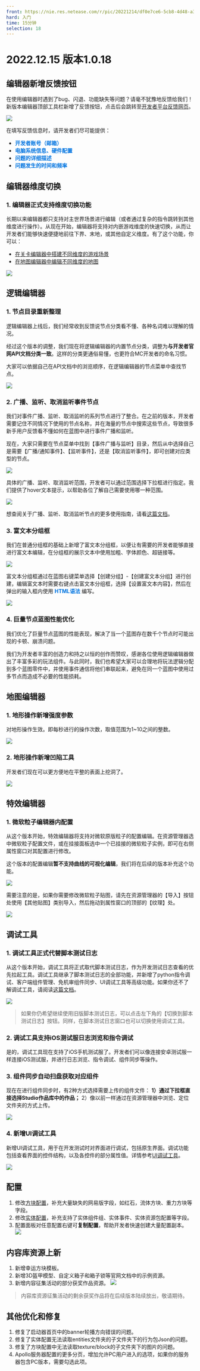 ```yaml
---
front: https://nie.res.netease.com/r/pic/20221214/df0e7ce6-5cb8-4d48-a3a9-500577f7cc61.png
hard: 入门
time: 15分钟
selection: 18
---
```


# 2022.12.15 版本1.0.18

## 编辑器新增反馈按钮

在使用编辑器时遇到了bug、闪退、功能缺失等问题？请毫不犹豫地反馈给我们！新版本编辑器顶部工具栏新增了反馈按钮，点击后会跳转至[开发者平台反馈网页](https://mcdev.webapp.163.com/#/feedbackModal?target=browser)。

![](./images/221215/reportbutton.png)

在填写反馈信息时，请开发者们尽可能提供：
- **<font color="#0074e0">开发者账号（邮箱）</font>**
- **<font color="#0074e0">电脑系统信息、硬件配置</font>**
- **<font color="#0074e0">问题的详细描述</font>**
- **<font color="#0074e0">问题发生的时间和频率</font>**

## 编辑器维度切换

### 1. 编辑器正式支持维度切换功能

长期以来编辑器都只支持对主世界场景进行编辑（或者通过复杂的指令跳转到其他维度进行操作）。从现在开始，编辑器将支持对内嵌游戏维度的快速切换，从而让开发者们能够快速便捷地前往下界、末地，或其他自定义维度。有了这个功能，你可以：

- [在关卡编辑器中搭建不同维度的游戏场景](../../20-玩法开发/11-组装简单玩法/0-关卡编辑器.md#关卡编辑器维度切换)
- [在地图编辑器中编辑不同维度的地图](../../14-地图制作/2-地图编辑器使用说明.md#维度切换)

![](./images/221215/B2.gif)

## 逻辑编辑器

### 1. 节点目录重新整理

逻辑编辑器上线后，我们经常收到反馈说节点分类看不懂、各种名词难以理解的情况。

经过这个版本的调整，我们现在将逻辑编辑器的内置节点分类，调整为**与开发者官网API文档分类一致**。这样的分类更通俗易懂，也更符合MC开发者的命名习惯。

大家可以依据自己在API文档中的浏览顺序，在逻辑编辑器的节点菜单中查找节点。

![](./images/221215/A1.png)

### 2. 广播、监听、取消监听事件节点

我们对事件广播、监听、取消监听的系列节点进行了整合。在之前的版本，开发者需要记住不同情况下使用的节点名称，并在海量的节点中搜索这些节点，导致很多新手用户反馈看不懂如何在蓝图中进行事件广播和监听。

现在，大家只需要在节点菜单中找到【事件广播与监听】目录，然后从中选择自己是需要【广播/通知事件】、【监听事件】，还是【取消监听事件】，即可创建对应类型的节点。

![](./images/221215/A2.png)

具体的广播、监听、取消监听范围，开发者可以通过范围选择下拉框进行指定。我们提供了hover文本提示，以帮助各位了解自己需要使用哪一种范围。

![](./images/221215/B1.gif)

想查阅关于广播、监听、取消监听节点的更多使用指南，请看[这篇文档](../../20-玩法开发/12-可视化编程/10-新版逻辑编辑器使用说明/47-事件监听与广播.md#监听和广播自定义事件)。

### 3. 富文本分组框

我们在普通分组框的基础上新增了富文本分组框，以便让有需要的开发者能够直接进行富文本编辑，在分组框的展示文本中使用加粗、字体颜色、超链接等。

![](./images/221215/A6.png)

富文本分组框通过在蓝图右键菜单选择【创建分组】-【创建富文本分组】进行创建，编辑富文本时需要右键点击富文本分组框，选择【设置富文本内容】，然后在弹出的输入框内使用 **<font color="#0074e0">HTML语法</font>** 编写。

![](./images/221215/A7.png)

### 4. 巨量节点蓝图性能优化

我们优化了巨量节点蓝图的性能表现，解决了当一个蓝图存在数千个节点时可能出现的卡顿、崩溃问题。

我们为开发者丰富的创造力和持之以恒的创作而赞叹，感谢各位使用逻辑编辑器做出了丰富多彩的玩法组件。与此同时，我们也希望大家可以合理地将玩法逻辑分配到多个蓝图零件中，并使用事件通信将他们串联起来，避免在同一个蓝图中使用过多节点而造成不必要的性能损耗。

## 地图编辑器

### 1. 地形操作新增强度参数

对地形操作生效。即每秒进行的操作次数，取值范围为1~10之间的整数。

![](./images/221215/B4.gif)

### 2. 地形操作新增凹陷工具

开发者们现在可以更方便地在平整的表面上挖洞了。

![](./images/221215/B3.gif)


## 特效编辑器

### 1. 微软粒子编辑器内配置

从这个版本开始，特效编辑器将支持对微软原版粒子的配置编辑。在资源管理器选中微软粒子配置文件，或在挂接面板选中一个已挂接的微软粒子实例，即可在右侧属性窗口对其配置进行修改。

这个版本的配置编辑**暂不支持曲线的可视化编辑**，我们将在后续的版本补充这个功能。

![](./images/221215/B5.gif)

需要注意的是，如果你需要修改微软粒子贴图，请先在资源管理器的【导入】按钮处使用【其他贴图】类别导入，然后拖动到属性窗口的顶部的【纹理】处。

![](./images/221215/B6.gif)

## 调试工具

### 1. 调试工具正式代替脚本测试日志

从这个版本开始，调试工具将正式取代脚本测试日志，作为开发测试日志查看的优先拉起工具。调试工具继承了脚本测试日志的全部功能，并新增了python指令调试、客户端组件管理、免机审组件同步、UI调试工具等高级功能。如果你还不了解调试工具，请阅读[这篇文档](../../30-测试/1-使用调试工具进行手机和电脑端调试.md)。

![](./images/221215/A5.png)

> 如果你仍希望继续使用旧版脚本测试日志，可以点击左下角的【切换到脚本测试日志】按钮。同样，在脚本测试日志窗口也可以切换使用调试工具。

### 2. 调试工具支持iOS测试服日志浏览和指令调试

是的，调试工具现在支持了iOS手机测试服了。开发者们可以像连接安卓测试服一样连接iOS测试服，并进行日志浏览、指令调试、组件同步等操作。

### 3. 组件同步自动扫盘获取对应组件

现在在进行组件同步时，有2种方式选择需要上传的组件文件：
**1）通过下拉框直接选择Studio作品库中的作品；**
2）像以前一样通过在资源管理器中浏览、定位文件夹的方式上传。

![](./images/221215/A4.png)

### 4. 新增UI调试工具

新增UI调试工具，用于在开发测试时对界面进行调试，包括原生界面。调试功能包括查看界面的控件结构，以及各控件的部分属性值。详情参考[UI调试工具](../../30-测试/4-UI调试工具.md)。

![](./images/221215/U1.png)

## 配置

1. 修改[方块配置](../../20-玩法开发/15-自定义游戏内容/2-自定义方块/0-自定义方块概述.md)，补充大量缺失的网易版字段，如红石，流体方块、重力方块等字段。
2. 修改[实体配置](../../20-玩法开发/15-自定义游戏内容/3-自定义生物/01-自定义基础生物.md)，补充支持了实体组件组、实体事件、实体资源包配置等字段。
3. 配置面板对任意配置右键可**复制配置**，帮助开发者快速创建大量配置副本。
![](./images/221215/copy1.png)

## 内容库资源上新
1. 新增幸运方块模板。
2. 新增3D盔甲模型、自定义箱子和箱子锁等官网文档中的示例资源。
3. 新增内容征集活动的部分获奖作品资源。
![](./images/221215/contentlib.png)

> 内容库资源征集活动的剩余获奖作品将在后续版本陆续放出，敬请期待。


## 其他优化和修复
1. 修复了启动器首页中的banner轮播方向错误的问题。
2. 修复了实体配置无法读取entities文件夹的子文件夹下的行为包Json的问题。
3. 修复了方块配置中无法读取texture/block的子文件夹下的图片的问题。
4. Apollo服务器配置的更多分页，增加允许PC用户进入的选项，如果你的服务器包含PC版本，需要勾选此项。